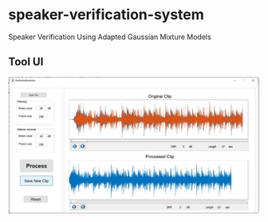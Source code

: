 # speaker-verification-system
Speaker Verification Using Adapted Gaussian Mixture Models

## Tool UI
![alt text](https://github.com/sanjayatb/audio-analyzer/blob/master/audio-analyzer-result.JPG)

